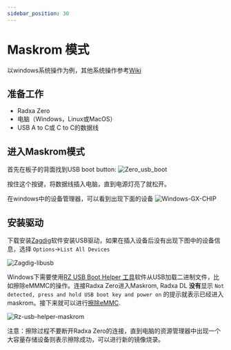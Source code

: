 ```yaml
---
sidebar_position: 30
---
```


# Maskrom 模式

以windows系统操作为例，其他系统操作参考[Wiki](https://wiki.radxa.com/Zero/dev/maskrom#Enable_maskrom)

## 准备工作

- Radxa Zero
- 电脑（Windows，Linux或MacOS）
- USB A to C或 C to C的数据线

## 进入Maskrom模式

首先在板子的背面找到USB boot button:
![Zero_usb_boot](/img/zero/zero/Zero_usb_boot.webp)

按住这个按键，将数据线插入电脑，直到电源灯亮了就松开。

在windows中的设备管理器，可以看到出现下面的设备
![Windows-GX-CHIP](/img/zero/zero/Windows-GX-CHIP.webp)

## 安装驱动

下载安装[Zagdig](https://zadig.akeo.ie/)软件安装USB驱动，如果在插入设备后没有出现下图中的设备信息，选择 `Options`->`List All Devices`

![Zagdig-libusb](/img/zero/zero/Zagdig-libusb.webp)

Windows下需要使用[RZ USB Boot Helper 工具](https://dl.radxa.com/zero/tools/windows/RZ_USB_Boot_Helper_V1.0.0.zip)软件从USB加载二进制文件，比如擦除eMMMC的操作。连接Radxa Zero进入Maskrom, Radxa DL **没有**显示 `Not detected, press and hold USB boot key and power on` 的提示就表示已经进入maskrom。接下来就可以进行[擦除eMMC](/zero/zero/erase-emmc).

![Rz-usb-helper-maskrom](/img/zero/zero/Rz-usb-helper-maskrom.webp)

注意：擦除过程不要断开Radxa Zero的连接，直到电脑的资源管理器中出现一个大容量存储设备则表示擦除成功，可以进行新的镜像烧录。
